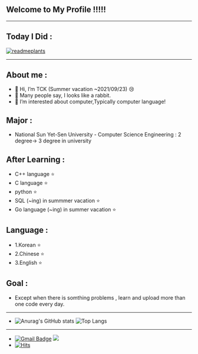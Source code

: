 ## Welcome to My Profile !!!!!
---------
## Today I Did :
[![readmeplants](https://readmeplants.com/get?name=TCK2001&planet=purpleMoon&plant=blossomTree&nameTag=blackNameTag&ground=hill&background=black)](https://github.com/devxb/readmeplants)

<!---
[![commit combo](http://commitcombo.com/get?user=TCK2001&theme=Sunset-mini)](https://github.com/devxb/commitcombo)
--->
---------
## About me : 
+ 👋 Hi, I’m TCK  (Summer vacation ~2021/09/23) 😢
+ :rabbit: Many people say, I looks like a rabbit.
+ 👀 I’m interested about computer,Typically computer language!
## Major :
+ National Sun Yet-Sen University - Computer Science Engineering : 2 degree-> 3 degree in university
## After Learning :
+ C++ language :star:
+ C language :star:
+ python :star:
+ SQL (~ing) in summmer vacation :star:
+ Go language (~ing) in summer vacation :star:
## Language :
+  1.Korean :star:
+  2.Chinese :star:
+  3.English :star:
## Goal :
+ Except when there is somthing problems , learn and upload more than one code every day.
--------
- ![Anurag's GitHub stats](https://github-readme-stats.vercel.app/api?username=TCK2001&show_icons=true&theme=highcontrast)
  ![Top Langs](https://github-readme-stats.vercel.app/api/top-langs/?username=TCK2001&langs_count=8)
--------
- [![Gmail Badge](https://img.shields.io/badge/Gmail-d14836?style=flat-square&logo=Gmail&logoColor=white&link=mailto:ekatmdrkd7227@gmail.com)](mailto:ekatmdrkd7227@gmail.com)
   <image src="https://img.shields.io/github/followers/TCK2001?style=social"> 
- [![Hits](https://hits.seeyoufarm.com/api/count/incr/badge.svg?url=https%3A%2F%2Fgithub.com%2FTCK2001&count_bg=%2379C83D&title_bg=%23555555&icon=&icon_color=%23E7E7E7&title=hits&edge_flat=false)](https://hits.seeyoufarm.com)
 
<!---
TCK2001/TCK2001 is a ✨ special ✨ repository because its `README.md` (this file) appears on your GitHub profile.
You can click the Preview link to take a look at your changes.
--->
